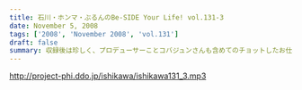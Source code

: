 ```yaml
---
title: 石川・ホンマ・ぶるんのBe-SIDE Your Life! vol.131-3
date: November 5, 2008
tags: ['2008', 'November 2008', 'vol.131']
draft: false
summary: 収録後は珍しく、プロデューサーことコバジュンさんも含めてのチョットしたお仕事をお三方含めて・・・そのお話はまたまた！・・・ということで。NAMAE
---
```


http://project-phi.ddo.jp/ishikawa/ishikawa131_3.mp3